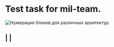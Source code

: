 # Test task for mil-team.

![Нумерация блоков для различных архитектур](/images/picture.jpg)


|  |
--------



